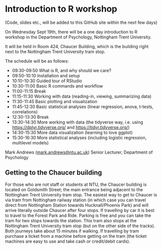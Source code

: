 # Introduction to R workshop

(Code, slides etc., will be added to this GitHub site within the next few days)

On Wednesday Sept 19th, there will be a one day introduction to R workshop in the Department of Psychology, Nottingham Trent University. 

It will be held in Room 424, Chaucer Building, which is the building right next to the Nottingham Trent University tram stop.

The schedule will be as follows:

- 09:30-09:50 What is R, and why should we care?
- 09:50-10:10 Installation and setup 
- 10:10-10:30 Guided tour of RStudio 
- 10:30-11:00 Basic R commands and workflow 
- 11:00-11:15 Break
- 11:15-11:30 Working with data (reading-in, viewing, summarizing data)
- 11:30-11:45 Basic plotting and visualization
- 11:45-12:30 Basic statistical analyses (linear regression, anova, t-tests, correlations)
- 12:30-13:30 Break
- 13:30-14:30 More working with data (the tidyverse way, i.e. using https://dplyr.tidyverse.org/ and https://tidyr.tidyverse.org/) 
- 14:30-15:30 More data visualization (learning to love ggplot)
- 15:30-16:30 More statistical analyses (including logistic regression, multilevel models)


Mark Andrews (mark.andrews@ntu.ac.uk)
Senior Lecturer, Department of Psychology

## Getting to the Chaucer building

For those who are not staff or students at NTU, the Chaucer building is located
on Goldsmith Street; the main entrance being adjacent to the Nottingham Trent
University tram stop.  The easiest way to get to Chaucer is via tram from
Nottingham railway station (in which case you can travel direct from Nottingham
Station towards Hucknall/Phoenix Park) and will arrive literally outside
Chaucer after four stops. If travelling by car it is best to travel to the
Forest Park and Ride. Parking is free and you can take the tram for two stops
towards the station. This tram also stops at the Nottingham Trent University
tram stop (but on the other side of the tracks).  Both journeys take about 15
minutes if walking. If travelling by tram purchase a ticket from a machine
before getting on the tram (the ticket machines are easy to use and take cash
or credit/debit cards).


